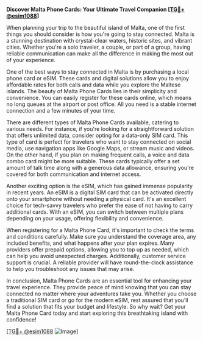 **Discover Malta Phone Cards: Your Ultimate Travel Companion [[TG💪+ @esim1088](https://t.me/s/esim1088)]**

When planning your trip to the beautiful island of Malta, one of the first things you should consider is how you're going to stay connected. Malta is a stunning destination with crystal-clear waters, historic sites, and vibrant cities. Whether you're a solo traveler, a couple, or part of a group, having reliable communication can make all the difference in making the most out of your experience.

One of the best ways to stay connected in Malta is by purchasing a local phone card or eSIM. These cards and digital solutions allow you to enjoy affordable rates for both calls and data while you explore the Maltese islands. The beauty of Malta Phone Cards lies in their simplicity and convenience. You can easily register for these cards online, which means no long queues at the airport or post office. All you need is a stable internet connection and a few minutes of your time.

There are different types of Malta Phone Cards available, catering to various needs. For instance, if you're looking for a straightforward solution that offers unlimited data, consider opting for a data-only SIM card. This type of card is perfect for travelers who want to stay connected on social media, use navigation apps like Google Maps, or stream music and videos. On the other hand, if you plan on making frequent calls, a voice and data combo card might be more suitable. These cards typically offer a set amount of talk time along with a generous data allowance, ensuring you're covered for both communication and internet access.

Another exciting option is the eSIM, which has gained immense popularity in recent years. An eSIM is a digital SIM card that can be activated directly onto your smartphone without needing a physical card. It's an excellent choice for tech-savvy travelers who prefer the ease of not having to carry additional cards. With an eSIM, you can switch between multiple plans depending on your usage, offering flexibility and convenience.

When registering for a Malta Phone Card, it's important to check the terms and conditions carefully. Make sure you understand the coverage area, any included benefits, and what happens after your plan expires. Many providers offer prepaid options, allowing you to top up as needed, which can help you avoid unexpected charges. Additionally, customer service support is crucial. A reliable provider will have round-the-clock assistance to help you troubleshoot any issues that may arise.

In conclusion, Malta Phone Cards are an essential tool for enhancing your travel experience. They provide peace of mind knowing that you can stay connected no matter where your adventures take you. Whether you choose a traditional SIM card or go for the modern eSIM, rest assured that you'll find a solution that fits your budget and lifestyle. So why wait? Get your Malta Phone Card today and start exploring this breathtaking island with confidence!

[[TG💪+ @esim1088](https://t.me/s/esim1088) ![Image](https://i.postimg.cc/Y0z9fWf4/image.png)]